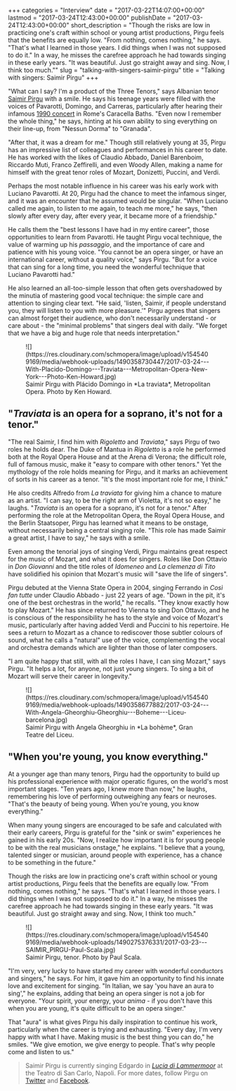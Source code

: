 +++
categories = "Interview"
date = "2017-03-22T14:07:00+00:00"
lastmod = "2017-03-24T12:43:00+00:00"
publishDate = "2017-03-24T12:43:00+00:00"
short_description = "Though the risks are low in practicing one's craft within school or young artist productions, Pirgu feels that the benefits are equally low. \"From nothing, comes nothing,\" he says. \"That's what I learned in those years. I did things when I was not supposed to do it.\" In a way, he misses the carefree approach he had towards singing in these early years. \"It was beautiful. Just go straight away and sing. Now, I think too much.\""
slug = "talking-with-singers-saimir-pirgu"
title = "Talking with singers: Saimir Pirgu"
+++

"What can I say? I'm a product of the Three Tenors," says Albanian tenor [Saimir Pirgu](/scene/people/saimir-pirgu/) with a smile. He says his teenage years were filled with the voices of Pavarotti, Domingo, and Carreras, particularly after hearing their infamous [1990 concert](https://www.amazon.co.uk/Original-Three-Tenors-Concert-DVD/dp/B00004R72K) in Rome's Caracella Baths. "Even now I remember the whole thing," he says, hinting at his own ability to sing everything on their line-up, from "Nessun Dorma" to "Granada".

"After that, it was a dream for me." Though still relatively young at 35, Pirgu has an impressive list of colleagues and performances in his career to date. He has worked with the likes of Claudio Abbado, Daniel Barenboim, Riccardo Muti, Franco Zeffirelli, and even Woody Allen, making a name for himself with the great tenor roles of Mozart, Donizetti, Puccini, and Verdi.

Perhaps the most notable influence in his career was his early work with Luciano Pavarotti. At 20, Pirgu had the chance to meet the infamous singer, and it was an encounter that he assumed would be singular. "When Luciano called me again, to listen to me again, to teach me more," he says, "then slowly after every day, after every year, it became more of a friendship."

He calls them the "best lessons I have had in my entire career", those opportunities to learn from Pavarotti. He taught Pirgu vocal technique, the value of warming up his *passaggio*, and the importance of care and patience with his young voice. "You cannot be an opera singer, or have an international career, without a quality voice," says Pirgu. "But for a voice that can sing for a long time, you need the wonderful technique that Luciano Pavarotti had."

He also learned an all-too-simple lesson that often gets overshadowed by the minutia of mastering good vocal technique: the simple care and attention to singing clear text. "He said, 'listen, Saimir, if people understand you, they will listen to you with more pleasure.'" Pirgu agrees that singers can almost forget their audience, who don't necessarily understand - or care about - the "minimal problems" that singers deal with daily. "We forget that we have a big and huge role that needs interpretation."

<figure data-type="image">
![](https://res.cloudinary.com/schmopera/image/upload/v1545409169/media/webhook-uploads/1490358730447/2017-03-24---With-Placido-Domingo---Traviata---Metropolitan-Opera-New-York---Photo-Ken-Howard.jpg)
<figcaption>Saimir Pirgu with Plácido Domingo in *La traviata*, Metropolitan Opera. Photo by Ken Howard.</figcaption>
</figure>

## "*Traviata* is an opera for a soprano, it's not for a tenor."

"The real Saimir, I find him with *Rigoletto* and *Traviata*," says Pirgu of two roles he holds dear. The Duke of Mantua in *Rigoletto* is a role he performed both at the Royal Opera House and at the Arena di Verona; the difficult role, full of famous music, make it "easy to compare with other tenors." Yet the mythology of the role holds meaning for Pirgu, and it marks an achievement of sorts in his career as a tenor. "It's the most important role for me, I think."

He also credits Alfredo from *La traviata* for giving him a chance to mature as an artist. "I can say, to be the right arm of Violetta, it's not so easy," he laughs. "*Traviata* is an opera for a soprano, it's not for a tenor." After performing the role at the Metropolitan Opera, the Royal Opera House, and the Berlin Staatsoper, Pirgu has learned what it means to be onstage, without necessarily being a central singing role. "This role has made Saimir a great artist, I have to say," he says with a smile.

Even among the tenorial joys of singing Verdi, Pirgu maintains great respect for the music of Mozart, and what it does for singers. Roles like Don Ottavio in *Don Giovanni* and the title roles of *Idomeneo* and *La clemenza di Tito* have solidified his opinion that Mozart's music will "save the life of singers".

Pirgu debuted at the Vienna State Opera in 2004, singing Ferrando in *Così fan tutte* under Claudio Abbado - just 22 years of age. "Down in the pit, it's one of the best orchestras in the world," he recalls. "They know exactly how to play Mozart." He has since returned to Vienna to sing Don Ottavio, and he is conscious of the responsibility he has to the style and voice of Mozart's music, particularly after having added Verdi and Puccini to his repertoire. He sees a return to Mozart as a chance to rediscover those subtler colours of sound, what he calls a "natural" use of the voice, complementing the vocal and orchestra demands which are lighter than those of later composers.

"I am quite happy that still, with all the roles I have, I can sing Mozart," says Pirgu. "It helps a lot, for anyone, not just young singers. To sing a bit of Mozart will serve their career in longevity."

<figure data-type="image">
![](https://res.cloudinary.com/schmopera/image/upload/v1545409169/media/webhook-uploads/1490358677882/2017-03-24---With-Angela-Gheorghiu-Gheorghiu---Boheme---Liceu-barcelona.jpg)
<figcaption>Saimir Pirgu with Angela Gheorghiu in *La bohème*, Gran Teatre del Liceu.</figcaption>
</figure>

## "When you're young, you know everything."

At a younger age than many tenors, Pirgu had the opportunity to build up his professional experience with major operatic figures, on the world's most important stages. "Ten years ago, I knew more than now," he laughs, remembering his love of performing outweighing any fears or neuroses. "That's the beauty of being young. When you're young, you know everything."

When many young singers are encouraged to be safe and calculated with their early careers, Pirgu is grateful for the "sink or swim" experiences he gained in his early 20s. "Now, I realize how important it is for young people to be with the real musicians onstage," he explains. "I believe that a young, talented singer or musician, around people with experience, has a chance to be something in the future."

Though the risks are low in practicing one's craft within school or young artist productions, Pirgu feels that the benefits are equally low. "From nothing, comes nothing," he says. "That's what I learned in those years. I did things when I was not supposed to do it." In a way, he misses the carefree approach he had towards singing in these early years. "It was beautiful. Just go straight away and sing. Now, I think too much."

<figure data-type="image">
![](https://res.cloudinary.com/schmopera/image/upload/v1545409169/media/webhook-uploads/1490275376331/2017-03-23---SAIMIR_PIRGU-Paul-Scala.jpg)
<figcaption>Saimir Pirgu, tenor. Photo by Paul Scala.</figcaption>
</figure>

"I'm very, very lucky to have started my career with wonderful conductors and singers," he says. For him, it gave him an opportunity to find his innate love and excitement for singing. "In Italian, we say 'you have an aura to sing'," he explains, adding that being an opera singer is not a job for everyone. "Your spirit, your energy, your *anima* - if you don't have this when you are young, it's quite difficult to be an opera singer."

That "aura" is what gives Pirgu his daily inspiration to continue his work, particularly when the career is trying and exhausting. "Every day, I'm very happy with what I have. Making music is the best thing you can do," he smiles. "We give emotion, we give energy to people. That's why people come and listen to us."

>Saimir Pirgu is currently singing Edgardo in [*Lucia di Lammermoor*](http://www.teatrosancarlo.it/it/spettacoli/lucia-di-lammermoor-2017.html) at the Teatro di San Carlo, Napoli. For more dates, follow Pirgu on [Twitter](https://twitter.com/saimirpirgu) and [Facebook](https://www.facebook.com/saimirpirguofficial/).
